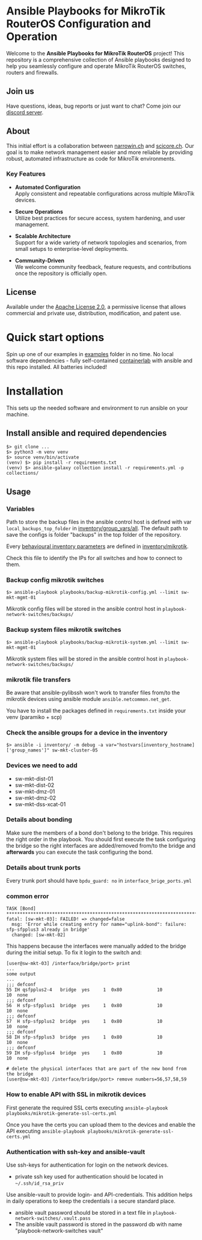
# Ansible Playbooks for MikroTik RouterOS Configuration and Operation

Welcome to the **Ansible Playbooks for MikroTik RouterOS** project! This repository is a comprehensive collection of Ansible playbooks designed to help you seamlessly configure and operate MikroTik RouterOS switches, routers and firewalls.

## Join us

Have questions, ideas, bug reports or just want to chat? Come join our [discord server](https://discord.gg/BngzYFxy).

## About

This initial effort is a collaboration between [narrowin.ch](https://narrowin.ch) and [scicore.ch](https://scicore.ch). Our goal is to make network management easier and more reliable by providing robust, automated infrastructure as code for MikroTik environments.


### Key Features

- **Automated Configuration**  
  Apply consistent and repeatable configurations across multiple MikroTik devices.
  
- **Secure Operations**  
  Utilize best practices for secure access, system hardening, and user management.
  
- **Scalable Architecture**  
  Support for a wide variety of network topologies and scenarios, from small setups to enterprise-level deployments.

- **Community-Driven**  
  We welcome community feedback, feature requests, and contributions once the repository is officially open.


## License

Available under the [Apache License 2.0](LICENSE), a permissive license that allows commercial and private use, distribution, modification, and patent use.

# Quick start options

Spin up one of our examples in [examples](examples) folder in no time. No local software dependencies - fully self-contained [containerlab](https://containerlab.dev) with ansible and this repo installed. All batteries included! 

# Installation 

This sets up the needed software and environment to run ansible on your machine. 

## Install ansible and required dependencies

```
$> git clone ...
$> python3 -m venv venv
$> source venv/bin/activate
(venv) $> pip install -r requirements.txt
(venv) $> ansible-galaxy collection install -r requirements.yml -p collections/
```

## Usage

### Variables

Path to store the backup files in the ansible control host is defined with var `local_backups_top_folder` in [inventory/group_vars/all](inventory/group_vars/all). The default path to save the configs is folder "backups" in the top folder of the repository.

Every [behavioural inventory parameters](https://docs.ansible.com/ansible/latest/inventory_guide/intro_inventory.html#connecting-to-hosts-behavioral-inventory-parameters) are defined in [inventory/mikrotik](inventory/mikrotik). 

Check this file to identify the IPs for all switches and how to connect to them.


### Backup config mikrotik switches
```
$> ansible-playbook playbooks/backup-mikrotik-config.yml --limit sw-mkt-mgmt-01

```
Mikrotik config files will be stored in the ansible control host in `playbook-network-switches/backups/`

### Backup system files mikrotik switches
```
$> ansible-playbook playbooks/backup-mikrotik-system.yml --limit sw-mkt-mgmt-01

```
Mikrotik system files will be stored in the ansible control host in `playbook-network-switches/backups/`

### mikrotik file transfers

Be aware that ansible-pylibssh won't work to transfer files from/to the mikrotik devices using ansible module `ansible.netcommon.net_get`. 

You have to install the packages defined in `requirements.txt` inside your venv (paramiko + scp)


### Check the ansible groups for a device in the inventory

```
$> ansible -i inventory/ -m debug -a var="hostvars[inventory_hostname]['group_names']" sw-mkt-cluster-05
```

### Devices we need to add

 * sw-mkt-dist-01
 * sw-mkt-dist-02
 * sw-mkt-dmz-01
 * sw-mkt-dmz-02
 * sw-mkt-dss-xcat-01

### Details about bonding

Make sure the members of a bond don't belong to the bridge. This requires the right order in the playbook. You should first execute the task
configuring the bridge so the right interfaces are added/removed from/to the bridge and **afterwards** you can execute the task configuring the bond.


### Details about trunk ports

Every trunk port should have `bpdu_guard: no` in `interface_brige_ports.yml`

### common error

```
TASK [Bond] **************************************************************************************************************************************************************************************************************************************************
fatal: [sw-mkt-03]: FAILED! => changed=false
  msg: 'Error while creating entry for name="uplink-bond": failure: sfp-sfpplus3 already in bridge'
  changed: [sw-mkt-02]
```

This happens because the interfaces were manually added to the bridge during the initial setup. To fix it login to the switch and:

```
[user@sw-mkt-03] /interface/bridge/port> print     
...
some output 
...
;;; defconf
55 IH qsfpplus2-4   bridge  yes     1  0x80             10                  10  none   
;;; defconf
56  H sfp-sfpplus1  bridge  yes     1  0x80             10                  10  none   
;;; defconf
57  H sfp-sfpplus2  bridge  yes     1  0x80             10                  10  none   
;;; defconf
58 IH sfp-sfpplus3  bridge  yes     1  0x80             10                  10  none   
;;; defconf
59 IH sfp-sfpplus4  bridge  yes     1  0x80             10                  10  none   

# delete the physical interfaces that are part of the new bond from the bridge
[user@sw-mkt-03] /interface/bridge/port> remove numbers=56,57,58,59

```

### How to enable API with SSL in mikrotik devices

First generate the required SSL certs executing `ansible-playbook playbooks/mikrotik-generate-ssl-certs.yml`

Once you have the certs you can upload them to the devices and enable the API executing `ansible-playbook playbooks/mikrotik-generate-ssl-certs.yml`

### Authentication with ssh-key and ansible-vault

  Use ssh-keys for authentication for login on the network devices.

  * private ssh key used for authentication should be located in `~/.ssh/id_rsa_priv`

  Use ansible-vault to provide login- and API-credentials.
  This addition helps in daily operations to keep the credentials i a secure standard place.

  * ansible vault password should be stored in a text file in `playbook-network-switches/.vault.pass`
  * The ansible vault password is stored in the password db with name "playbook-network-switches vault"

